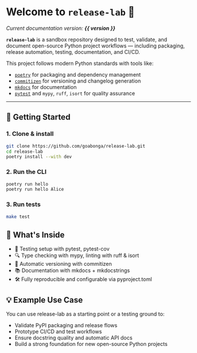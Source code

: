 # Welcome to `release-lab` 👋

_Current documentation version: **{{ version }}**_

**`release-lab`** is a sandbox repository designed to test, validate, and document open-source Python project workflows — including packaging, release automation, testing, documentation, and CI/CD.

This project follows modern Python standards with tools like:
- [`poetry`](https://python-poetry.org/) for packaging and dependency management
- [`commitizen`](https://commitizen-tools.github.io/commitizen/) for versioning and changelog generation
- [`mkdocs`](https://www.mkdocs.org/) for documentation
- [`pytest`](https://docs.pytest.org/) and `mypy`, `ruff`, `isort` for quality assurance

---

## 🚀 Getting Started

### 1. Clone & install

```bash
git clone https://github.com/goabonga/release-lab.git
cd release-lab
poetry install --with dev
```

### 2. Run the CLI

```bash
poetry run hello
poetry run hello Alice
```

### 3. Run tests

```bash
make test
```

## 📘 What's Inside

 - 🧪 Testing setup with pytest, pytest-cov
 - 🔍 Type checking with mypy, linting with ruff & isort
 - 🧱 Automatic versioning with commitizen
 - 📚 Documentation with mkdocs + mkdocstrings
 - 🛠️ Fully reproducible and configurable via pyproject.toml

## 💡 Example Use Case

You can use release-lab as a starting point or a testing ground to:

 - Validate PyPI packaging and release flows
 - Prototype CI/CD and test workflows
 - Ensure docstring quality and automatic API docs
 - Build a strong foundation for new open-source Python projects
 